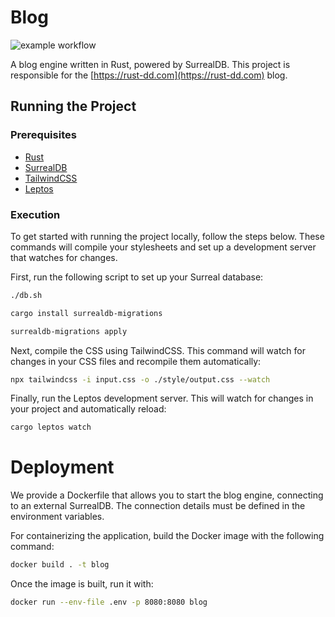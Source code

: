 # Blog

![example workflow](https://github.com/rust-dd/blog/actions/workflows/rust.yml/badge.svg)

A blog engine written in Rust, powered by SurrealDB. This project is responsible for the [https://rust-dd.com](https://rust-dd.com) blog.

## Running the Project

### Prerequisites

- [Rust](https://www.rust-lang.org/tools/install)
- [SurrealDB](https://surrealdb.com/install)
- [TailwindCSS](https://tailwindcss.com/docs/installation)
- [Leptos](https://leptos.dev/docs/installation)

### Execution

To get started with running the project locally, follow the steps below. These commands will compile your stylesheets and set up a development server that watches for changes.

First, run the following script to set up your Surreal database:

```bash
./db.sh
```

```bash
cargo install surrealdb-migrations
```

```bash
surrealdb-migrations apply
```

Next, compile the CSS using TailwindCSS. This command will watch for changes in your CSS files and recompile them automatically:


```bash
npx tailwindcss -i input.css -o ./style/output.css --watch
```

Finally, run the Leptos development server. This will watch for changes in your project and automatically reload:


```bash
cargo leptos watch
```

# Deployment

We provide a Dockerfile that allows you to start the blog engine, connecting to an external SurrealDB. The connection details must be defined in the environment variables.

For containerizing the application, build the Docker image with the following command:

```bash
docker build . -t blog
```

Once the image is built, run it with:

```bash
docker run --env-file .env -p 8080:8080 blog
```
